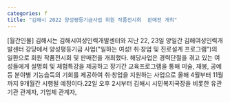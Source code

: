 ```yaml
---
categories: f
title: "김해시 2022 양성평등기금사업 회원 작품전시회  판매전 개최"
---
```

[월간인물] 김해시는 김해시여성인력개발센터와 지난 22, 23일 양일간 김해여성인력개발센터 강당에서 양성평등기금 사업("일하는 여성! 취·창업 및 진로설계 프로그램")의 일환으로 회원 작품전시회 및 판매전을 개최했다. 해당사업은 경력단절을 겪고 있는 여성들에게 설명회 및 체험특강을 제공하고 장기간 교육프로그램을 통해 미술, 재봉, 공예 등 분야별 기능습득의 기회를 제공하여 취·창업을 지원하는 사업으로 올해 4월부터 11월까지 9개월간 시행될 예정이다.22일 오후 2시부터 김해시 시민복지국장을 비롯한 유관기관 관계자, 기업체 관계자,